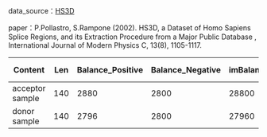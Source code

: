 data_source：[HS3D](http://www.sci.unisannio.it/docenti/rampone/)

paper：P.Pollastro, S.Rampone (2002). HS3D, a Dataset of Homo Sapiens Splice Regions, and its Extraction Procedure from a Major Public Database , International Journal of Modern Physics C, 13(8), 1105-1117.

| Content                 | Len  | Balance_Positive | Balance_Negative | imBalance_Negative | Position | Splice Site |
| -----------------| ---- | ----------- | ------------ | ---------- | ---------- | -------- |
|  acceptor sample | 140  | 2880    | 2800  | 28800 | 69-70    | AG          |
|  donor sample | 140  | 2796    | 2800  | 27960 | 71-72    | GT       |

